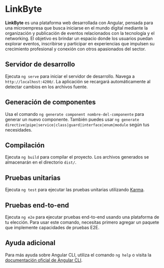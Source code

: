 # LinkByte

**LinkByte** es una plataforma web desarrollada con Angular, pensada para una microempresa que busca iniciarse en el mundo digital mediante la organización y publicación de eventos relacionados con la tecnología y el networking. El objetivo es brindar un espacio donde los usuarios puedan explorar eventos, inscribirse y participar en experiencias que impulsen su crecimiento profesional y conexión con otros apasionados del sector.

## Servidor de desarrollo

Ejecuta `ng serve` para iniciar el servidor de desarrollo. Navega a `http://localhost:4200/`. La aplicación se recargará automáticamente al detectar cambios en los archivos fuente.

## Generación de componentes

Usa el comando `ng generate component nombre-del-componente` para generar un nuevo componente. También puedes usar `ng generate directive|pipe|service|class|guard|interface|enum|module` según tus necesidades.

## Compilación

Ejecuta `ng build` para compilar el proyecto. Los archivos generados se almacenarán en el directorio `dist/`.

## Pruebas unitarias

Ejecuta `ng test` para ejecutar las pruebas unitarias utilizando [Karma](https://karma-runner.github.io).

## Pruebas end-to-end

Ejecuta `ng e2e` para ejecutar pruebas end-to-end usando una plataforma de tu elección. Para usar este comando, necesitas primero agregar un paquete que implemente capacidades de pruebas E2E.

## Ayuda adicional

Para más ayuda sobre Angular CLI, utiliza el comando `ng help` o visita la [documentación oficial de Angular CLI](https://angular.dev/tools/cli).

